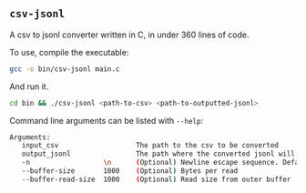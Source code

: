 ## `csv-jsonl`
A csv to jsonl converter written in C, in under 360 lines of code.

To use, compile the executable:

```bash
gcc -o bin/csv-jsonl main.c
```

And run it.
```bash
cd bin && ./csv-jsonl <path-to-csv> <path-to-outputted-jsonl>
```

Command line arguments can be listed with `--help`:

```bash
Arguments:
   input_csv                   The path to the csv to be converted
   output_jsonl                The path where the converted jsonl will be created
   -n                  \n      (Optional) Newline escape sequence. Default \n
   --buffer-size       1000    (Optional) Bytes per read
   --buffer-read-size  1000    (Optional) Read size from outer buffer
```

